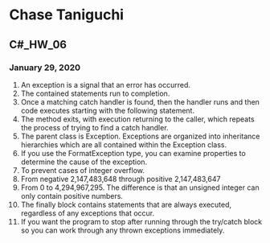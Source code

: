 # Chase Taniguchi
## C#_HW_06
### January 29, 2020


1. An exception is a signal that an error has occurred.
1. The contained statements run to completion.
1. Once a matching catch handler is found, then the handler runs and then code executes starting
with the following statement.
1. The method exits, with execution returning to the caller, which repeats the process of trying to find 
a catch handler.
1. The parent class is Exception. Exceptions are organized into inheritance hierarchies which are all contained 
within the Exception class.
1. If you use the FormatException type, you can examine properties to determine the 
cause of the exception.
1. To prevent cases of integer overflow.
1. From negative 2,147,483,648 through positive 2,147,483,647
1.  From 0 to 4,294,967,295. The difference is that an unsigned integer can only contain positive numbers. 
1. The finally block contains statements that are always executed, regardless of any
exceptions that occur.
1. If you want the program to stop after running through the try/catch block so you can work through
any thrown exceptions immediately.